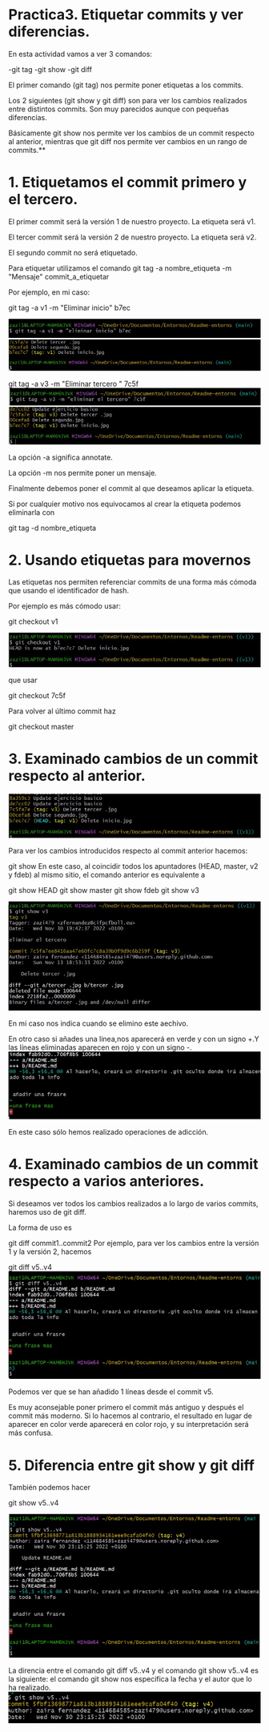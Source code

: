 #   Practica3. Etiquetar commits y ver diferencias.

En esta actividad vamos a ver 3 comandos:

-git tag
-git show
-git diff

El primer comando (git tag) nos permite poner etiquetas a los commits.

Los 2 siguientes (git show y git diff) son para ver los cambios realizados entre distintos commits. Son muy parecidos aunque con pequeñas diferencias.

Básicamente git show nos permite ver los cambios de un commit respecto al anterior, mientras que git diff nos permite ver cambios en un rango de commits.**


# 1. Etiquetamos el commit primero y el tercero.

El primer commit será la versión 1 de nuestro proyecto. La etiqueta será v1.

El tercer commit será la versión 2 de nuestro proyecto. La etiqueta será v2.

El segundo commit no será etiquetado.

Para etiquetar utilizamos el comando
git  tag  -a  nombre_etiqueta  -m  "Mensaje"   commit_a_etiquetar

Por ejemplo, en mi caso:

git tag  -a v1  -m "Eliminar inicio"  b7ec

![](https://github.com/zazi479/practica3/blob/cecbc2caf4a7c14777045e1e1f140592ec7b2f36/cap2.jpg)
![](https://github.com/zazi479/practica3/blob/cecbc2caf4a7c14777045e1e1f140592ec7b2f36/cap3.jpg)

git tag  -a v3  -m "Eliminar tercero "  7c5f
![](https://github.com/zazi479/practica3/blob/cecbc2caf4a7c14777045e1e1f140592ec7b2f36/cap4.jpg)
![](https://github.com/zazi479/practica3/blob/cecbc2caf4a7c14777045e1e1f140592ec7b2f36/cap5.jpg)

La opción -a significa annotate.

La opción -m nos permite poner un mensaje.

Finalmente debemos poner el commit al que deseamos aplicar la etiqueta.

Si por cualquier motivo nos equivocamos al crear la etiqueta podemos eliminarla con

git tag -d nombre_etiqueta


# 2. Usando etiquetas para movernos

Las etiquetas nos permiten referenciar commits de una forma más cómoda que usando el identificador de hash.

Por ejemplo es más cómodo usar:

git checkout v1

![](https://github.com/zazi479/practica3/blob/7f92cabcec37a0c2b299ae8590b070a02175b463/cap6.jpg)

que usar

git checkout 7c5f


Para volver al último commit haz

git checkout master

# 3. Examinado cambios de un commit respecto al anterior.

![](https://github.com/zazi479/practica3/blob/1d8fb918c8ec6c6e396f17f0a430338d59b28462/cap7.jpg)

Para ver los cambios introducidos respecto al commit anterior hacemos:

git show
En este caso, al coincidir todos los apuntadores (HEAD, master, v2 y fdeb) al mismo sitio, el comando anterior es equivalente a

git show HEAD
git show master
git show fdeb
git show v3

![](https://github.com/zazi479/practica3/blob/2e4164959707e8239297bbccfdbef98275a3ccbc/cap8.jpg)

En mi caso nos indica cuando se elimino este aechivo.


En otro caso si añades una linea,nos aparecerá en verde y con un signo +.Y las líneas eliminadas aparecen en rojo y con un signo -.
![](https://github.com/zazi479/practica3/blob/f11da6946e25f03686d3085d07c4d0c25c63a686/cap8.1.jpg)


En este caso sólo hemos realizado operaciones de adicción.


# 4. Examinado cambios de un commit respecto a varios anteriores.

Si deseamos ver todos los cambios realizados a lo largo de varios commits, haremos uso de git diff.

La forma de uso es

git  diff  commit1..commit2
Por ejemplo, para ver los cambios entre la versión 1 y la versión 2, hacemos

git  diff  v5..v4
![](https://github.com/zazi479/practica3/blob/f11da6946e25f03686d3085d07c4d0c25c63a686/cap9.jpg)

Podemos ver que se han añadido 1 líneas desde el commit v5.

Es muy aconsejable poner primero el commit más antiguo y después el commit más moderno. Si lo hacemos al contrario, el resultado en lugar de aparecer en color verde aparecerá en color rojo, y su interpretación será más confusa.



# 5. Diferencia entre git show y git diff

También podemos hacer

git show v5..v4

![](https://github.com/zazi479/practica3/blob/15a7cb88c2783636048d15488d522078f48ab074/cap9.1.jpg)

La direncia entre el comando git  diff  v5..v4 y el comando git show v5..v4 es  la siguiente:
el comando git show nos especifica la fecha y el autor que lo ha realizado.
![](https://github.com/zazi479/practica3/blob/53094030e31f18cfff5c2dd354979f12d93b6366/CAPTU.jpg)




